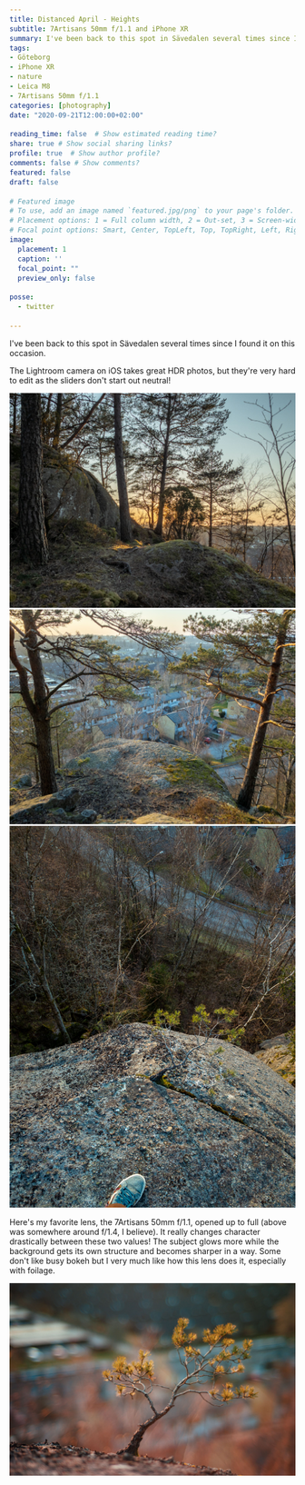 ```yaml
---
title: Distanced April - Heights
subtitle: 7Artisans 50mm f/1.1 and iPhone XR
summary: I've been back to this spot in Sävedalen several times since I found it on this occasion. Also, the Lightroom camera on iOS takes great HDR photos, but they're challenging to edit as the sliders don't start out neutral!
tags:
- Göteborg
- iPhone XR
- nature
- Leica M8
- 7Artisans 50mm f/1.1
categories: [photography]
date: "2020-09-21T12:00:00+02:00"

reading_time: false  # Show estimated reading time?
share: true # Show social sharing links?
profile: true  # Show author profile?
comments: false # Show comments?
featured: false
draft: false

# Featured image
# To use, add an image named `featured.jpg/png` to your page's folder.
# Placement options: 1 = Full column width, 2 = Out-set, 3 = Screen-width
# Focal point options: Smart, Center, TopLeft, Top, TopRight, Left, Right, BottomLeft, Bottom, BottomRight
image:
  placement: 1
  caption: ''
  focal_point: ""
  preview_only: false

posse:
  - twitter

---
```


I've been back to this spot in Sävedalen several times since I found it on this occasion.

The Lightroom camera on iOS takes great HDR photos, but they're very hard to edit as the sliders don't start out neutral!

![](april-heights2.jpg)
![](april-heights3.jpg)
![](april-heights4.jpg)

Here's my favorite lens, the 7Artisans 50mm f/1.1, opened up to full (above was somewhere around f/1.4, I believe). It really changes character drastically between these two values! The subject glows more while the background gets its own structure and becomes sharper in a way. Some don't like busy bokeh but I very much like how this lens does it, especially with foilage.

![](april-heights5.jpg)